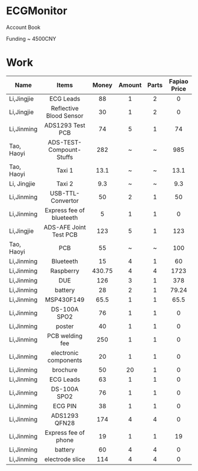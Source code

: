 # ECGMonitor
Account Book
 
Funding ~ 4500CNY


# Work

| Name        | Items    |  Money  | Amount| Parts| Fapiao Price
| --------   | :-----:   | :----: |  :----: | :----:|:----:|
Li,Jingjie | ECG Leads  |88 | 1| 2| 0
Li,Jingjie | Reflective Blood Sensor |30| 1 | 2 | 0
Li,Jinming | ADS1293 Test PCB | 74 | 5| 1| 74
Tao, Haoyi | ADS-TEST-Compount-Stuffs | 282 |~ | ~ | 985
Tao, Haoyi | Taxi 1 | 13.1|~|~|13.1
Li, Jingjie | Taxi 2 | 9.3 |~|~|9.3
Li,Jinming | USB-TTL-Convertor| 50|2|1|50
Li,Jinming | Express fee of blueteeth | 5|1|1|0
Li,Jingjie | ADS-AFE Joint Test PCB | 123|5|1|123
Tao, Haoyi | PCB | 55 |~ | ~ | 100
Li,Jinming | Blueteeth | 15|4|1|60
Li,Jinming | Raspberry | 430.75|4|4|1723
Li,Jinming | DUE |126|3|1|378
Li,Jinming | battery |28|2|1|79.24
Li,Jinming | MSP430F149 |65.5|1|1|65.5
Li,Jinming | DS-100A SPO2 |76|1|1|0
Li,Jinming | poster |40|1|1|0
Li,Jinming | PCB welding fee |250|1|1|0
Li,Jinming | electronic components |20|1|1|0
Li,Jinming | brochure |50|20|1|0
Li,Jinming | ECG Leads |63|1|1|0
Li,Jinming | DS-100A SPO2 |76|1|1|0
Li,Jinming | ECG PIN |38|1|1|0
Li,Jinming | ADS1293 QFN28 |174|4|4|0
Li,Jinming | Express fee of phone |19|1|1|19
Li,Jinming | battery |60|4|4|0
Li,Jinming | electrode slice |114|4|4|0
